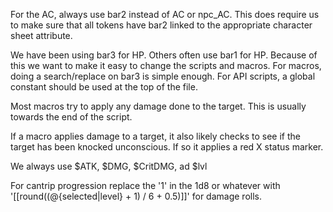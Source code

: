 For the AC, always use bar2 instead of AC or npc_AC. This does require us to make sure that all tokens have bar2 linked to the appropriate character sheet attribute.

We have been using bar3 for HP. Others often use bar1 for HP. Because of this we want to make it easy to change the scripts and macros. For macros, doing a search/replace on bar3 is simple enough. For API scripts, a global constant should be used at the top of the file.

Most macros try to apply any damage done to the target. This is usually towards the end of the script.

If a macro applies damage to a target, it also likely checks to see if the target has been knocked unconscious. If so it applies a red X status marker.

We always use $ATK, $DMG, $CritDMG, ad $lvl

For cantrip progression replace the '1' in the 1d8 or whatever with '[[round((@{selected|level} + 1) / 6 + 0.5)]]' for damage rolls.

